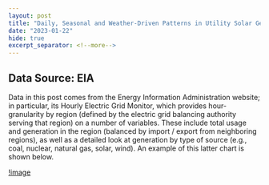 ```yaml
---
layout: post
title: "Daily, Seasonal and Weather-Driven Patterns in Utility Solar Generation"
date: "2023-01-22"
hide: true
excerpt_separator: <!--more-->
---
```



## Data Source: EIA

Data in this post comes from the Energy Information Administration website; in particular, its Hourly Electric Grid Monitor, which
provides hour-granularity by region (defined by the electric grid balancing authority serving that region) on a number of variables.
These include total usage and generation in the region (balanced by import / export from neighboring regions), as well as a detailed look
at generation by type of source (e.g., coal, nuclear, natural gas, solar, wind).  An example of this latter chart is shown below. 

[!image](/assets/images/post4_generation_sample.png)


